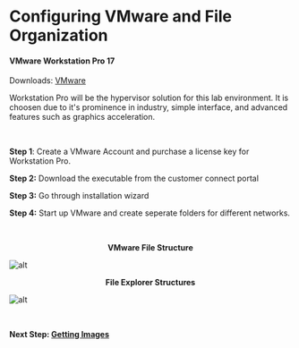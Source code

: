 # Configuring VMware and File Organization


#### VMware Workstation Pro 17
Downloads: [VMware](https://www.vmware.com/products/workstation-pro.html)

Workstation Pro will be the hypervisor solution for this lab environment. It is choosen due to it's prominence in industry, simple interface, and advanced features such as graphics acceleration.

<br>

**Step 1**: Create a VMware Account and purchase a license key for Workstation Pro.

**Step 2:** Download the executable from the customer connect portal

**Step 3:** Go through installation wizard

**Step 4:** Start up VMware and create seperate folders for different networks.

<br>

**<p align="center">VMware File Structure</p>**

![alt](https://i.imgur.com/Yb4of8a.png)


**<p align="center">File Explorer Structures</p>**

![alt](https://i.imgur.com/fSmJYrn.png)


<br>


**Next Step: [Getting Images](Step1.md)**
